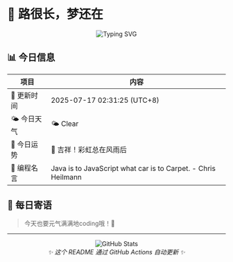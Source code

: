 # 🌸 路很长，梦还在

<div align="center">

![Typing SVG](https://readme-typing-svg.herokuapp.com?font=Fira+Code&pause=1000&color=FF69B4&center=true&vCenter=true&width=435&lines=Welcome+to+my+GitHub!;Always+learning+new+things;Love+to+share+knowledge)

</div>

## 📊 今日信息

| 项目 | 内容 |
|------|------|
| 📅 更新时间 | 2025-07-17 02:31:25 (UTC+8) |
| 🌤️ 今日天气 | 🌤️ Clear | 🌡️ 36°C |
| 🔮 今日运势 | 🌈 吉祥！彩虹总在风雨后 |
| 💬 编程名言 | Java is to JavaScript what car is to Carpet. - Chris Heilmann |

## 🎯 每日寄语

> 今天也要元气满满地coding哦！💪

---

<div align="center">
  <img src="https://github-readme-stats.vercel.app/api?username=Pine-Ln&show_icons=true&theme=radical" alt="GitHub Stats" />
</div>

<div align="center">
  <i>✨ 这个 README 通过 GitHub Actions 自动更新 ✨</i>
</div>
